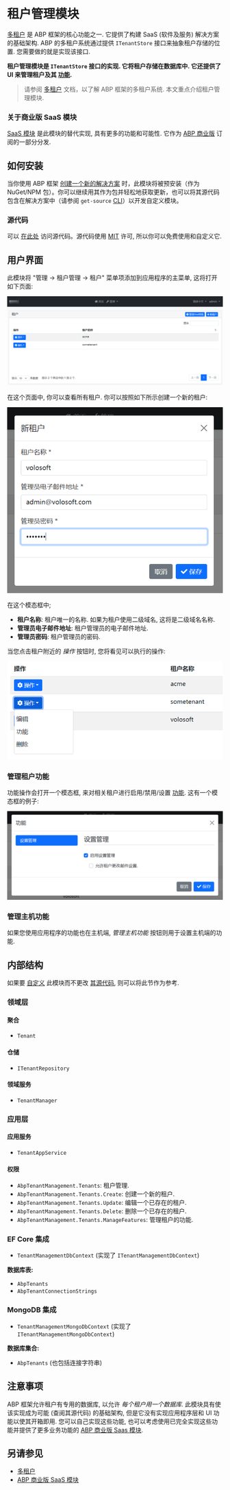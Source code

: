 # 租户管理模块

[多租户](../Multi-Tenancy.md) 是 ABP 框架的核心功能之一. 它提供了构建 SaaS (软件及服务) 解决方案的基础架构. ABP 的多租户系统通过提供 `ITenantStore` 接口来抽象租户存储的位置. 您需要做的就是实现该接口.

**租户管理模块是 `ITenantStore` 接口的实现. 它将租户存储在数据库中. 它还提供了 UI 来管理租户及其 [功能](../Features.md).**

> 请参阅 [多租户](../Multi-Tenancy.md) 文档，以了解 ABP 框架的多租户系统. 本文重点介绍租户管理模块.

### 关于商业版 SaaS 模块

[SaaS 模块](https://commercial.abp.io/modules/Volo.Saas) 是此模块的替代实现, 具有更多的功能和可能性. 它作为 [ABP 商业版](https://commercial.abp.io/) 订阅的一部分分发.

## 如何安装

当你使用 ABP 框架 [创建一个新的解决方案](https://abp.io/get-started) 时，此模块将被预安装（作为 NuGet/NPM 包）。你可以继续用其作为包并轻松地获取更新，也可以将其源代码包含在解决方案中（请参阅 `get-source` [CLI](../CLI.md)）以开发自定义模块。

### 源代码

可以 [在此处](https://github.com/abpframework/abp/tree/dev/modules/identity) 访问源代码。源代码使用 [MIT](https://choosealicense.com/licenses/mit/) 许可, 所以你可以免费使用和自定义它.

## 用户界面

此模块将 "管理 -> 租户管理 -> 租户" 菜单项添加到应用程序的主菜单, 这将打开如下页面:

![租户管理页面](../images/module-tenant-management-page.png)

在这个页面中, 你可以查看所有租户. 你可以按照如下所示创建一个新的租户:

![租户管理新增租户](../images/module-tenant-management-new-tenant.png)

在这个模态框中;

* **租户名称**: 租户唯一的名称. 如果为租户使用二级域名, 这将是二级域名名称.
* **管理员电子邮件地址**: 租户管理员的电子邮件地址.
* **管理员密码**: 租户管理员的密码.

当您点击租户附近的 *操作* 按钮时, 您将看见可以执行的操作:

![租户管理操作](../images/module-tenant-management-actions.png)

### 管理租户功能

功能操作会打开一个模态框, 来对相关租户进行启用/禁用/设置 [功能](../Features.md). 这有一个模态框的例子:

![功能模态框](../images/features-modal.png)

### 管理主机功能

如果您使用应用程序的功能也在主机端, *管理主机功能* 按钮则用于设置主机端的功能.

## 内部结构

如果要 [自定义](../Customizing-Application-Modules-Guide.md) 此模块而不更改 [其源代码](https://github.com/abpframework/abp/tree/dev/modules/tenant-management), 则可以将此节作为参考.

### 领域层

#### 聚合

* `Tenant`

#### 仓储

* `ITenantRepository`

#### 领域服务

* `TenantManager`

### 应用层

#### 应用服务

* `TenantAppService`

#### 权限

- `AbpTenantManagement.Tenants`: 租户管理.
- `AbpTenantManagement.Tenants.Create`: 创建一个新的租户.
- `AbpTenantManagement.Tenants.Update`: 编辑一个已存在的租户.
- `AbpTenantManagement.Tenants.Delete`: 删除一个已存在的租户.
- `AbpTenantManagement.Tenants.ManageFeatures`: 管理租户的功能.

### EF Core 集成

* `TenantManagementDbContext` (实现了 `ITenantManagementDbContext`)

**数据库表:**

* `AbpTenants`
* `AbpTenantConnectionStrings`

### MongoDB 集成

* `TenantManagementMongoDbContext` (实现了 `ITenantManagementMongoDbContext`)

**数据库集合:**

* `AbpTenants` (也包括连接字符串)

## 注意事项

ABP 框架允许租户有专用的数据库, 以允许 *每个租户用一个数据库*. 此模块具有使该实现成为可能 (查阅其源代码) 的基础架构, 但是它没有实现应用程序层和 UI 功能以使其开箱即用. 您可以自己实现这些功能, 也可以考虑使用已完全实现这些功能并提供了更多业务功能的 [ABP 商业版 Saas 模块](https://docs.abp.io/en/commercial/latest/modules/saas).

## 另请参见

* [多租户](../Multi-Tenancy.md)
* [ABP 商业版 SaaS 模块](https://docs.abp.io/en/commercial/latest/modules/saas)
